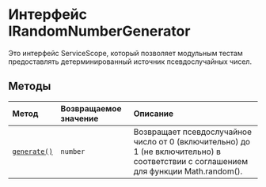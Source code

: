 # <a name="irandomnumbergenerator-interface"></a>Интерфейс IRandomNumberGenerator







Это интерфейс ServiceScope, который позволяет модульным тестам предоставлять детерминированный источник псевдослучайных чисел.







## <a name="methods"></a>Методы

| Метод       |  Возвращаемое значение   | Описание|
|:-------------|:-------|:-----------|
|[`generate()`](generate-irandomnumbergenerator.md)      | `number` | Возвращает псевдослучайное число от 0 (включительно) до 1 (не включительно) в соответствии с соглашением для функции Math.random(). |




